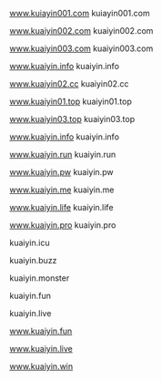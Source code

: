 www.kuiayin001.com   kuiayin001.com

www.kuaiyin002.com   kuaiyin002.com

www.kuaiyin003.com kuaiyin003.com

www.kuaiyin.info   kuaiyin.info

www.kuaiyin02.cc   kuaiyin02.cc

www.kuaiyin01.top   kuaiyin01.top

www.kuaiyin03.top   kuaiyin03.top

www.kuaiyin.info   kuaiyin.info

www.kuaiyin.run  kuaiyin.run

www.kuaiyin.pw   kuaiyin.pw

www.kuaiyin.me   kuaiyin.me

www.kuaiyin.life   kuaiyin.life

www.kuaiyin.pro  kuaiyin.pro

kuaiyin.icu

kuaiyin.buzz

kuaiyin.monster

kuaiyin.fun

kuaiyin.live

www.kuaiyin.fun

www.kuaiyin.live

www.kuaiyin.win
